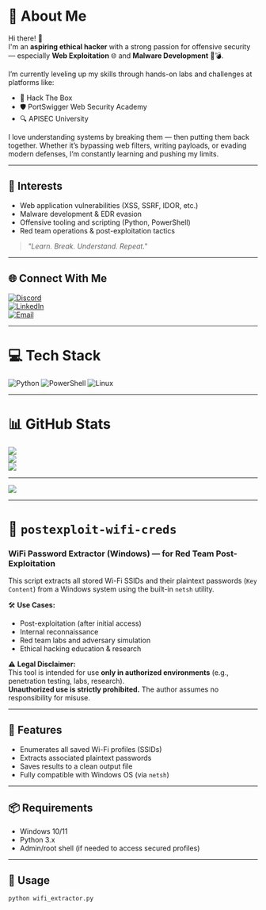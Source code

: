 # 💫 About Me

Hi there! 👋  
I'm an **aspiring ethical hacker** with a strong passion for offensive security — especially **Web Exploitation** 🌐 and **Malware Development** 🐍💣.

I’m currently leveling up my skills through hands-on labs and challenges at platforms like:

- 🧠 Hack The Box  
- 🛡️ PortSwigger Web Security Academy  
- 🔍 APISEC University  

I love understanding systems by breaking them — then putting them back together. Whether it’s bypassing web filters, writing payloads, or evading modern defenses, I’m constantly learning and pushing my limits.

---

## 🧠 Interests

- Web application vulnerabilities (XSS, SSRF, IDOR, etc.)
- Malware development & EDR evasion
- Offensive tooling and scripting (Python, PowerShell)
- Red team operations & post-exploitation tactics

> _"Learn. Break. Understand. Repeat."_

---

## 🌐 Connect With Me

[![Discord](https://img.shields.io/badge/Discord-%237289DA.svg?logo=discord&logoColor=white)](https://discord.gg/@james_carter11)  
[![LinkedIn](https://img.shields.io/badge/LinkedIn-%230077B5.svg?logo=linkedin&logoColor=white)](https://linkedin.com/in/alwi-muzakki-62443b360)  
[![Email](https://img.shields.io/badge/Email-D14836?logo=gmail&logoColor=white)](mailto:blazeice628@gmail.com)

---

# 💻 Tech Stack

![Python](https://img.shields.io/badge/Python-3670A0?style=for-the-badge&logo=python&logoColor=ffdd54)
![PowerShell](https://img.shields.io/badge/PowerShell-5391FE?style=for-the-badge&logo=powershell&logoColor=white)
![Linux](https://img.shields.io/badge/Linux-FCC624?style=for-the-badge&logo=linux&logoColor=black)

---

# 📊 GitHub Stats

![](https://github-readme-stats.vercel.app/api?username=LucasPereira1999-os&theme=tokyonight&hide_border=false&include_all_commits=false&count_private=false)<br/>
![](https://nirzak-streak-stats.vercel.app/?user=LucasPereira1999-os&theme=tokyonight&hide_border=false)<br/>
![](https://github-readme-stats.vercel.app/api/top-langs/?username=LucasPereira1999-os&theme=tokyonight&hide_border=false&include_all_commits=false&count_private=false&layout=compact)

---

[![](https://visitcount.itsvg.in/api?id=LucasPereira1999-os&icon=4&color=0)](https://visitcount.itsvg.in)

---

# 📡 `postexploit-wifi-creds`

### WiFi Password Extractor (Windows) — for Red Team Post-Exploitation

This script extracts all stored Wi-Fi SSIDs and their plaintext passwords (`Key Content`) from a Windows system using the built-in `netsh` utility.

🛠 **Use Cases:**
- Post-exploitation (after initial access)
- Internal reconnaissance
- Red team labs and adversary simulation
- Ethical hacking education & research

⚠️ **Legal Disclaimer:**  
This tool is intended for use **only in authorized environments** (e.g., penetration testing, labs, research).  
**Unauthorized use is strictly prohibited.** The author assumes no responsibility for misuse.

---

## 🧰 Features

- Enumerates all saved Wi-Fi profiles (SSIDs)
- Extracts associated plaintext passwords
- Saves results to a clean output file
- Fully compatible with Windows OS (via `netsh`)

---

## 📦 Requirements

- Windows 10/11
- Python 3.x
- Admin/root shell (if needed to access secured profiles)

---

## 🚀 Usage

```bash
python wifi_extractor.py
